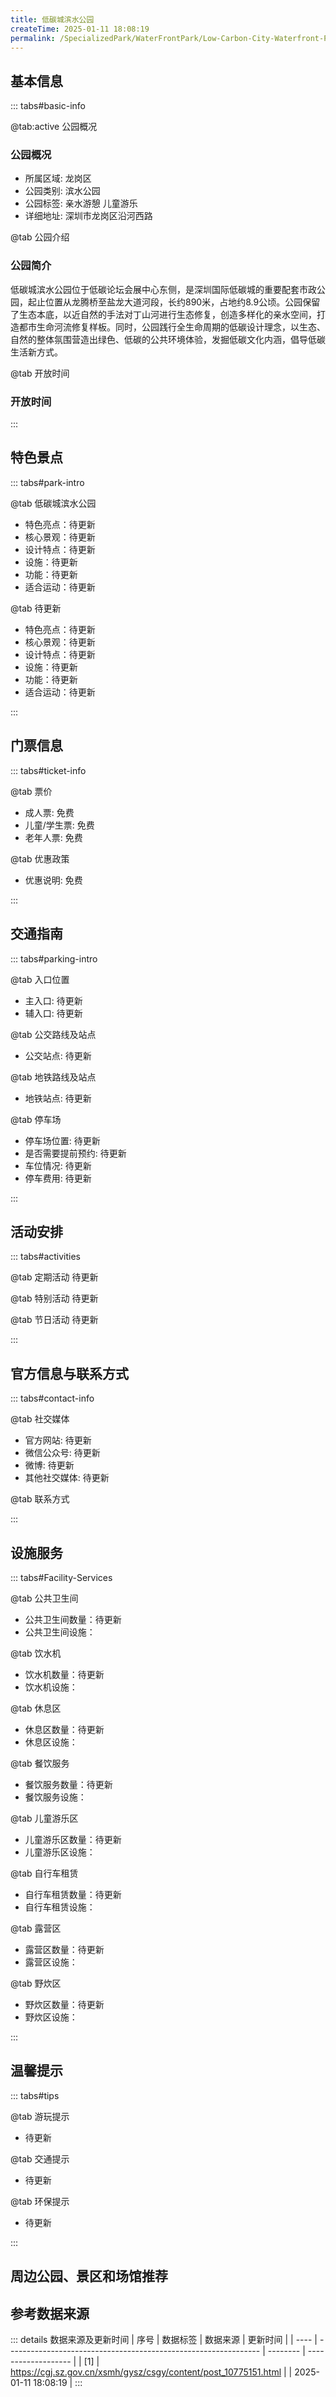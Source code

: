 ```yaml
---
title: 低碳城滨水公园
createTime: 2025-01-11 18:08:19
permalink: /SpecializedPark/WaterFrontPark/Low-Carbon-City-Waterfront-Park/
---
```



<script setup>
import ImageSwiper from '/.vuepress/theme/components/ImageSwiper.vue'
// 轮播图数据
const swiperItems = [
    {
      link: 'https://cgj.sz.gov.cn/img/4/4005/4005923/10775151.jpg',
      title: '低碳城滨水公园',
      description: '低碳城滨水公园位于低碳论坛会展中心东侧，是深圳国际低碳城的重要配套市政公园，起止位置从龙腾桥至盐龙大道河段，长约890米，占地约8.9公顷。公园保留了生态本底，以近自然的手法对丁山河进行生态修复，创造...',
      author: '深圳政府在线',
      date: '2025/01/11'
      },
  {
      link: 'https://cgj.sz.gov.cn/img/4/4005/4005923/10775151.jpg',
      title: '低碳城滨水公园',
      description: '低碳城滨水公园位于低碳论坛会展中心东侧，是深圳国际低碳城的重要配套市政公园，起止位置从龙腾桥至盐龙大道河段，长约890米，占地约8.9公顷。公园保留了生态本底，以近自然的手法对丁山河进行生态修复，创造...',
      author: '深圳政府在线',
      date: '2025/01/11'
      }
]
// 配置项
const swiperConfig = {
  height: 500,
  showInfo: true
}
</script>
<!-- 轮播图组件 -->
<ImageSwiper :items="swiperItems" :config="swiperConfig" />



## 基本信息

::: tabs#basic-info

@tab:active 公园概况
### 公园概况
- 所属区域: 龙岗区
- 公园类别: 滨水公园
- 公园标签: 亲水游憩 儿童游乐
- 详细地址: 深圳市龙岗区沿河西路

@tab 公园介绍
### 公园简介
低碳城滨水公园位于低碳论坛会展中心东侧，是深圳国际低碳城的重要配套市政公园，起止位置从龙腾桥至盐龙大道河段，长约890米，占地约8.9公顷。公园保留了生态本底，以近自然的手法对丁山河进行生态修复，创造多样化的亲水空间，打造都市生命河流修复样板。同时，公园践行全生命周期的低碳设计理念，以生态、自然的整体氛围营造出绿色、低碳的公共环境体验，发掘低碳文化内涵，倡导低碳生活新方式。

@tab 开放时间
### 开放时间


:::

## 特色景点

::: tabs#park-intro

@tab 低碳城滨水公园
<ImageCard
image="https://cgj.sz.gov.cn/images/index20230710_1.png"
    title="低碳城滨水公园"
    description="公园保留丁山河生态本底，秉承低碳设计理念，依河建有“休憩台阶”“水上汀步”“浓秋杉林”及“绮丽花田”等景观。在公园南部设有观景平台及景观桥，游人在此小憩可观得一幅水清岸绿、人与自然和谐共生的生态画卷。同时在河两岸设置了“童趣乐园”“缤纷广场”及“水处理展示厅”等休闲游览设施，形成儿童友好、生态展示、市民休闲一体的生活中心。"
    date=""
    author="深圳政府在线"
/>


- 特色亮点：待更新
- 核心景观：待更新
- 设计特点：待更新
- 设施：待更新
- 功能：待更新
- 适合运动：待更新

@tab 待更新
<ImageCard
image="https://cgj.sz.gov.cn/images/index20230710_1.png"
    title="低碳城滨水公园"
    description="公园保留丁山河生态本底，秉承低碳设计理念，依河建有“休憩台阶”“水上汀步”“浓秋杉林”及“绮丽花田”等景观。在公园南部设有观景平台及景观桥，游人在此小憩可观得一幅水清岸绿、人与自然和谐共生的生态画卷。同时在河两岸设置了“童趣乐园”“缤纷广场”及“水处理展示厅”等休闲游览设施，形成儿童友好、生态展示、市民休闲一体的生活中心。"
    date=""
    author="深圳政府在线"
/>


- 特色亮点：待更新
- 核心景观：待更新
- 设计特点：待更新
- 设施：待更新
- 功能：待更新
- 适合运动：待更新

:::

## 门票信息

::: tabs#ticket-info

@tab 票价
- 成人票: 免费
- 儿童/学生票: 免费
- 老年人票: 免费

@tab 优惠政策
- 优惠说明: 免费

:::

## 交通指南

::: tabs#parking-intro

@tab 入口位置
- 主入口: 待更新
- 辅入口: 待更新

@tab 公交路线及站点
- 公交站点: 待更新

@tab 地铁路线及站点
- 地铁站点: 待更新

@tab 停车场
- 停车场位置: 待更新
- 是否需要提前预约: 待更新
- 车位情况: 待更新
- 停车费用: 待更新

:::

## 活动安排

::: tabs#activities

@tab 定期活动
待更新

@tab 特别活动
待更新

@tab 节日活动
待更新

:::

## 官方信息与联系方式

::: tabs#contact-info

@tab 社交媒体
- 官方网站: 待更新
- 微信公众号: 待更新
- 微博: 待更新
- 其他社交媒体: 待更新

@tab 联系方式

:::

## 设施服务

::: tabs#Facility-Services

@tab 公共卫生间
- 公共卫生间数量：待更新
- 公共卫生间设施：

@tab 饮水机
- 饮水机数量：待更新
- 饮水机设施：

@tab 休息区
- 休息区数量：待更新
- 休息区设施：

@tab 餐饮服务
- 餐饮服务数量：待更新
- 餐饮服务设施：

@tab 儿童游乐区
- 儿童游乐区数量：待更新
- 儿童游乐区设施：

@tab 自行车租赁
- 自行车租赁数量：待更新
- 自行车租赁设施：

@tab 露营区
- 露营区数量：待更新
- 露营区设施：

@tab 野炊区
- 野炊区数量：待更新
- 野炊区设施：

:::

## 温馨提示

::: tabs#tips

@tab 游玩提示
- 待更新

@tab 交通提示
- 待更新

@tab 环保提示
- 待更新

:::

## 周边公园、景区和场馆推荐

<CardGrid>
  <ImageCard
        image="https://cgj.sz.gov.cn/img/4/4005/4005926/10775157.jpg"
        title="嶂背郊野公园"
        description="深圳市嶂背郊野公园位于龙岗区龙城街道宝荷路，与龙岗中心城直线距离约1公里，总用地面积约33.42公顷。2022年1月28日正式对外开放。公园以“城市郊野，丈量自然，律动山间，享趣嶂背”为设计理念，连绵的片林野趣盎然，绿道驿站、山林会客厅、云中漫步栈道、瞭望塔、生态自然锚点、科普互动标识、雨水花园旱溪等特色景观点缀其间，"
        href="/LandscapeLeisureGreenSpace/CountryPark/Zhangbei Country Park"
        author="待更新"
        date="2025/01/02"
      />
      <ImageCard
        image="https://cgj.sz.gov.cn/img/4/4005/4005926/10775157.jpg"
        title="嶂背郊野公园"
        description="深圳市嶂背郊野公园位于龙岗区龙城街道宝荷路，与龙岗中心城直线距离约1公里，总用地面积约33.42公顷。2022年1月28日正式对外开放。公园以“城市郊野，丈量自然，律动山间，享趣嶂背”为设计理念，连绵的片林野趣盎然，绿道驿站、山林会客厅、云中漫步栈道、瞭望塔、生态自然锚点、科普互动标识、雨水花园旱溪等特色景观点缀其间，"
        href="/LandscapeLeisureGreenSpace/CountryPark/Zhangbei Country Park"
        author="待更新"
        date="2025/01/02"
      />
    </CardGrid>


## 参考数据来源

::: details 数据来源及更新时间
| 序号 | 数据标签                                                        | 数据来源 | 更新时间            |
| ---- | --------------------------------------------------------------- | -------- | ------------------- |
| [1]  | https://cgj.sz.gov.cn/xsmh/gysz/csgy/content/post_10775151.html |          | 2025-01-11 18:08:19 |
:::

